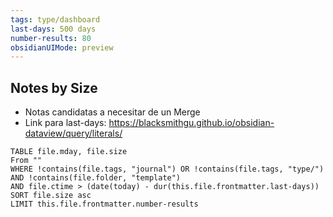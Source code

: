 ```yaml
---
tags: type/dashboard
last-days: 500 days
number-results: 80
obsidianUIMode: preview
---
```

## Notes by Size
* Notas candidatas a necesitar de un Merge
* Link para last-days: https://blacksmithgu.github.io/obsidian-dataview/query/literals/

```dataview
TABLE file.mday, file.size
From "" 
WHERE !contains(file.tags, "journal") OR !contains(file.tags, "type/")
AND !contains(file.folder, "template")
AND file.ctime > (date(today) - dur(this.file.frontmatter.last-days))
SORT file.size asc
LIMIT this.file.frontmatter.number-results
```
